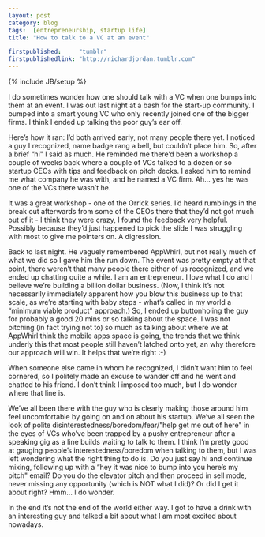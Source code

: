 ```yaml
---
layout: post
category: blog
tags:  [entrepreneurship, startup life]
title: "How to talk to a VC at an event"

firstpublished:     "tumblr"
firstpublishedlink: "http://richardjordan.tumblr.com"
---
```

{% include JB/setup %}


I do sometimes wonder how one should talk with a VC when one bumps into them at an event.  I was out last night at a bash for the start-up community.  I bumped into a smart young VC who only recently joined one of the bigger firms.  I think I ended up talking the poor guy’s ear off.

Here’s how it ran:  I’d both arrived early, not many people there yet.  I noticed a guy I recognized, name badge rang a bell, but couldn’t place him.  So, after a brief “hi" I said as much.  He reminded me there’d been a workshop a couple of weeks back where a couple of VCs talked to a dozen or so startup CEOs with tips and feedback on pitch decks.  I asked him to remind me what company he was with, and he named a VC firm.  Ah… yes he was one of the VCs there wasn’t he.

It was a great workshop - one of the Orrick series.  I’d heard rumblings in the break out afterwards from some of the CEOs there that they’d not got much out of it - I think they were crazy, I found the feedback very helpful.  Possibly because they’d just happened to pick the slide I was struggling with most to give me pointers on.  A digression.

Back to last night.  He vaguely remembered AppWhirl, but not really much of what we did so I gave him the run down.  The event was pretty empty at that point, there weren’t that many people there either of us recognized, and we ended up chatting quite a while.  I am an entrepreneur.  I love what I do and I believe we’re building a billion dollar business.  (Now, I think it’s not necessarily immediately apparent how you blow this business up to that scale, as we’re starting with baby steps - what’s called in my world a “minimum viable product" approach.)  So, I ended up buttonholing the guy for probably a good 20 mins or so talking about the space.  I was not pitching (in fact trying not to) so much as talking about where we at AppWhirl think the mobile apps space is going, the trends that we think underly this that most people still haven’t latched onto yet, an why therefore our approach will win.  It helps that we’re right :-)

When someone else came in whom he recognized, I didn’t want him to feel cornered, so I politely made an excuse to wander off and he went and chatted to his friend.  I don’t think I imposed too much, but I do wonder where that line is.

We’ve all been there with the guy who is clearly making those around him feel uncomfortable by going on and on about his startup.  We’ve all seen the look of polite disinterestedness/boredom/fear/"help get me out of here" in the eyes of VCs who’ve been trapped by a pushy entrepreneur after a speaking gig as a line builds waiting to talk to them.  I think I’m pretty good at gauging people’s interestedness/boredom when talking to them, but I was left wondering what the right thing to do is.  Do you just say hi and continue mixing, following up with a “hey it was nice to bump into you here’s my pitch" email?  Do you do the elevator pitch and then proceed in sell mode, never missing any opportunity (which is NOT what I did)?  Or did I get it about right?   Hmm…  I do wonder.

In the end it’s not the end of the world either way.  I got to have a drink with an interesting guy and talked a bit about what I am most excited about nowadays.
